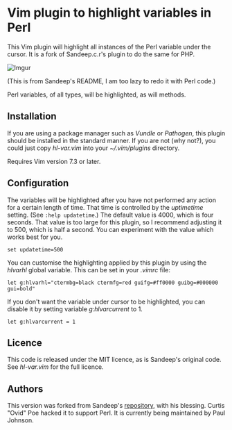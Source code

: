# Vim plugin to highlight variables in Perl

This Vim plugin will highlight all instances of the Perl variable under the
cursor.  It is a fork of Sandeep.c.r's plugin to do the same for PHP.

![Imgur](http://i.imgur.com/f9N2asZ.gif)

(This is from Sandeep's README, I am too lazy to redo it with Perl code.)

Perl variables, of all types, will be highlighted, as will methods.

## Installation

If you are using a package manager such as *Vundle* or *Pathogen*, this plugin
should be installed in the standard manner.  If you are not (why not?), you
could just copy *hl-var.vim* into your *~/.vim/plugins* directory.

Requires Vim version 7.3 or later.

## Configuration

The variables will be highlighted after you have not performed any action for a
certain length of time.  That time is controlled by the *uptimetime* setting.
(See `:help updatetime`.) The default value is 4000, which is four seconds.
That value is too large for this plugin, so I recommend adjusting it to 500,
which is half a second.  You can experiment with the value which works best for
you.

`set updatetime=500`

You can customise the highlighting applied by this plugin by using the *hlvarhl*
global variable. This can be set in your *.vimrc* file:

`let g:hlvarhl="ctermbg=black ctermfg=red guifg=#ff0000 guibg=#000000 gui=bold"`

If you don't want the variable under cursor to be highlighted, you can disable
it by setting variable *g:hlvarcurrent* to 1.

`let g:hlvarcurrent = 1`

## Licence

This code is released under the MIT licence, as is Sandeep's original code.  See
*hl-var.vim* for the full licence.

## Authors

This version was forked from Sandeep's
[repository](https://bitbucket.org/sras/vawa), with his blessing.  Curtis "Ovid"
Poe hacked it to support Perl.  It is currently being maintained by Paul
Johnson.
